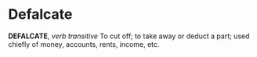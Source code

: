 # Defalcate

**DEFALCATE**, _verb transitive_ To cut off; to take away or deduct a part; used chiefly of money, accounts, rents, income, etc.